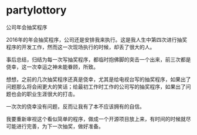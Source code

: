 # partylottory
公司年会抽奖程序

2016年的年会抽奖程序，公司还是安排我来执行。这是我人生中第四次进行抽奖程序的开发工作，然而这一次现场执行的时候，却丢了很大的人。

事后总结，归结为每一次写抽奖程序，都临时抱佛脚的突击一个出来，前三次都是侥幸，这一次幸运之神未能眷顾，所致。

想想，之前的几次抽奖程序还真是侥幸，尤其是给电视台写的抽奖程序，如果出了问题那么将会闹更大的笑话；给最初工作时工作的公司写的抽奖程序，如果出了问题也会的职业生涯很大的打击。

一次次的侥幸没有问题，反而让我有了本不应该拥有的自信。

我要重新审视这个看似简单的程序，做成一个开源项目放上来，有时间的时候就尽可能进行完善，为下一次抽奖，做好准备。